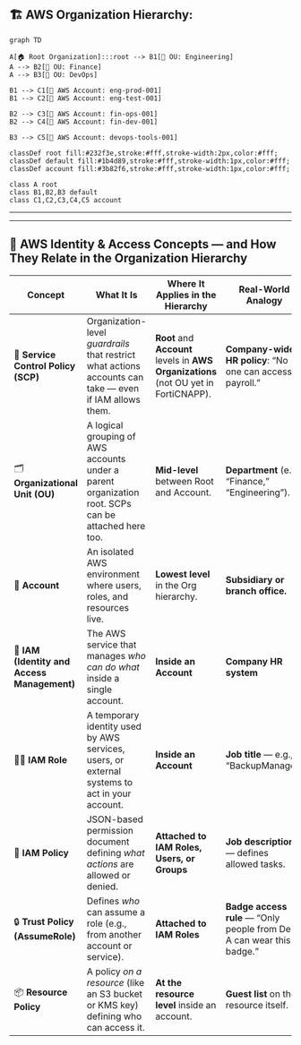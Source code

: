 
## 🏗️ AWS Organization Hierarchy: 

```mermaid
graph TD

A[🏠 Root Organization]:::root --> B1[📂 OU: Engineering]
A --> B2[📂 OU: Finance]
A --> B3[📂 OU: DevOps]

B1 --> C1[🧩 AWS Account: eng-prod-001]
B1 --> C2[🧩 AWS Account: eng-test-001]

B2 --> C3[🧩 AWS Account: fin-ops-001]
B2 --> C4[🧩 AWS Account: fin-dev-001]

B3 --> C5[🧩 AWS Account: devops-tools-001]

classDef root fill:#232f3e,stroke:#fff,stroke-width:2px,color:#fff;
classDef default fill:#1b4d89,stroke:#fff,stroke-width:1px,color:#fff;
classDef account fill:#3b82f6,stroke:#fff,stroke-width:1px,color:#fff;

class A root
class B1,B2,B3 default
class C1,C2,C3,C4,C5 account

```

-----
-----

## 🧩 AWS Identity & Access Concepts — and How They Relate in the Organization Hierarchy

| **Concept** | **What It Is** | **Where It Applies in the Hierarchy** | **Real-World Analogy** | **Relation to Others** |
|--------------|----------------|---------------------------------------|--------------------------|--------------------------|
| 🏢 **Service Control Policy (SCP)** | Organization-level *guardrails* that restrict what actions accounts can take — even if IAM allows them. | **Root** and **Account** levels in **AWS Organizations** (not OU yet in FortiCNAPP). | **Company-wide HR policy**: “No one can access payroll.” | SCPs are *outer boundaries* — they override IAM permissions. |
| 🗂️ **Organizational Unit (OU)** | A logical grouping of AWS accounts under a parent organization root. SCPs can be attached here too. | **Mid-level** between Root and Account. | **Department** (e.g., “Finance,” “Engineering”). | OUs inherit SCPs from their parent (Root). |
| 🧱 **Account** | An isolated AWS environment where users, roles, and resources live. | **Lowest level** in the Org hierarchy. | **Subsidiary or branch office.** | Each account enforces SCPs + IAM policies together. |
| 👥 **IAM (Identity and Access Management)** | The AWS service that manages *who can do what* inside a single account. | **Inside an Account** | **Company HR system** | IAM enforces identity-level permissions under the SCP limits. |
| 🧑‍💼 **IAM Role** | A temporary identity used by AWS services, users, or external systems to act in your account. | **Inside an Account** | **Job title** — e.g., “BackupManager” | Roles are governed by IAM policies and Trust policies. |
| 📜 **IAM Policy** | JSON-based permission document defining *what actions* are allowed or denied. | **Attached to IAM Roles, Users, or Groups** | **Job description** — defines allowed tasks. | Policies give specific permissions within the account. |
| 🔒 **Trust Policy (AssumeRole)** | Defines *who* can assume a role (e.g., from another account or service). | **Attached to IAM Roles** | **Badge access rule** — “Only people from Dept A can wear this badge.” | Controls **which principals** can use an IAM role. |
| 📦 **Resource Policy** | A policy *on a resource* (like an S3 bucket or KMS key) defining who can access it. | **At the resource level** inside an account. | **Guest list** on the resource itself. | Adds another layer of permissions *directly* on resources. |

